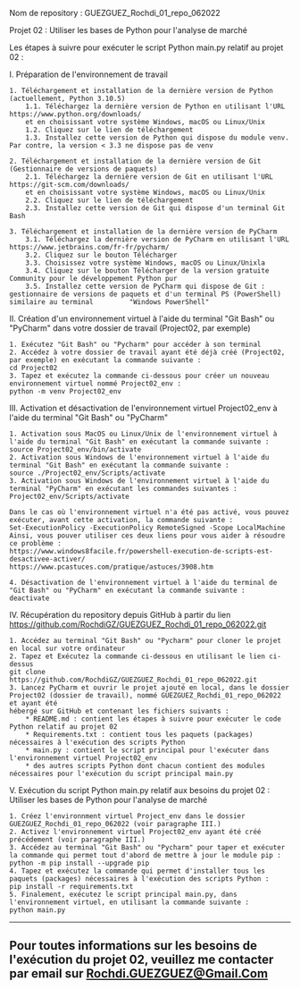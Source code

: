  Nom de repository : GUEZGUEZ_Rochdi_01_repo_062022

Projet 02 : Utiliser les bases de Python pour l'analyse de marché

Les étapes à suivre pour exécuter le script Python main.py relatif au projet 02 :

I. Préparation de l'environnement de travail

	1. Téléchargement et installation de la dernière version de Python (actuellement, Python 3.10.5)
		1.1. Téléchargez la dernière version de Python en utilisant l'URL https://www.python.org/downloads/
		et en choisissant votre système Windows, macOS ou Linux/Unix
		1.2. Cliquez sur le lien de téléchargement
		1.3. Installez cette version de Python qui dispose du module venv. Par contre, la version < 3.3 ne dispose pas de venv
		
	2. Téléchargement et installation de la dernière version de Git (Gestionnaire de versions de paquets)
		2.1. Téléchargez la dernière version de Git en utilisant l'URL https://git-scm.com/downloads/
		et en choisissant votre système Windows, macOS ou Linux/Unix
		2.2. Cliquez sur le lien de téléchargement
		2.3. Installez cette version de Git qui dispose d'un terminal Git Bash
		
	3. Téléchargement et installation de la dernière version de PyCharm
		3.1. Téléchargez la dernière version de PyCharm en utilisant l'URL https://www.jetbrains.com/fr-fr/pycharm/
		3.2. Cliquez sur le bouton Télécharger
		3.3. Choisissez votre système Windows, macOS ou Linux/Unixla
		3.4. Cliquez sur le bouton Télécharger de la version gratuite Community pour le développement Python pur
		3.5. Installez cette version de PyCharm qui dispose de Git : gestionnaire de versions de paquets et d'un terminal PS (PowerShell) similaire au terminal 		"Windows PowerShell"

II. Création d'un environnement virtuel à l'aide du terminal "Git Bash" ou "PyCharm" dans votre dossier de travail (Project02, par exemple)

	1. Exécutez "Git Bash" ou "Pycharm" pour accéder à son terminal
	2. Accédez à votre dossier de travail ayant été déjà créé (Project02, par exemple) en exécutant la commande suivante :
	cd Project02
	3. Tapez et exécutez la commande ci-dessous pour créer un nouveau environnement virtuel nommé Project02_env :
	python -m venv Project02_env

III. Activation et désactivation de l'environnement virtuel Project02_env à l'aide du terminal "Git Bash" ou "PyCharm"

	1. Activation sous MacOS ou Linux/Unix de l'environnement virtuel à l'aide du terminal "Git Bash" en exécutant la commande suivante :
	source Project02_env/bin/activate
	2. Activation sous Windows de l'environnement virtuel à l'aide du terminal "Git Bash" en exécutant la commande suivante :
	source ./Project02_env/Scripts/activate	
	3. Activation sous Windows de l'environnement virtuel à l'aide du terminal "PyCharm" en exécutant les commandes suivantes :
	Project02_env/Scripts/activate
	
	Dans le cas où l'environnement virtuel n'a été pas activé, vous pouvez exécuter, avant cette activation, la commande suivante :
	Set-ExecutionPolicy -ExecutionPolicy RemoteSigned -Scope LocalMachine
	Ainsi, vous pouver utiliser ces deux liens pour vous aider à résoudre ce problème :
	https://www.windows8facile.fr/powershell-execution-de-scripts-est-desactivee-activer/
	https://www.pcastuces.com/pratique/astuces/3908.htm
	
	4. Désactivation de l'environnement virtuel à l'aide du terminal de "Git Bash" ou "PyCharm" en exécutant la commande suivante :
	deactivate

IV. Récupération du repository depuis GitHub à partir du lien https://github.com/RochdiGZ/GUEZGUEZ_Rochdi_01_repo_062022.git

	1. Accédez au terminal "Git Bash" ou "Pycharm" pour cloner le projet en local sur votre ordinateur
	2. Tapez et Exécutez la commande ci-dessous en utilisant le lien ci-dessus
	git clone https://github.com/RochdiGZ/GUEZGUEZ_Rochdi_01_repo_062022.git 
	3. Lancez PyCharm et ouvrir le projet ajouté en local, dans le dossier Project02 (dossier de travail), nommé GUEZGUEZ_Rochdi_01_repo_062022 et ayant été 
	hébergé sur GitHub et contenant les fichiers suivants :
		* README.md : contient les étapes à suivre pour exécuter le code Python relatif au projet 02
		* Requirements.txt : contient tous les paquets (packages) nécessaires à l'exécution des scripts Python
		* main.py : contient le script principal pour l'exécuter dans l'environnement virtuel Project02_env
		* des autres scripts Python dont chacun contient des modules nécessaires pour l'exécution du script principal main.py

V. Exécution du script Python main.py relatif aux besoins du projet 02 : Utiliser les bases de Python pour l'analyse de marché

	1. Créez l'environnment virtuel Project_env dans le dossier GUEZGUEZ_Rochdi_01_repo_062022 (voir paragraphe III.)
	2. Activez l'environnement virtuel Project02_env ayant été créé précédement (voir paragraphe III.)
	3. Accédez au terminal "Git Bash" ou "Pycharm" pour taper et exécuter la commande qui permet tout d'abord de mettre à jour le module pip :
	python -m pip install --upgrade pip
	4. Tapez et exécutez la commande qui permet d'installer tous les paquets (packages) nécessaires à l'exécution des scripts Python :
	pip install -r requirements.txt
	5. Finalement, exécutez le script principal main.py, dans l'environnement virtuel, en utilisant la commande suivante :
	python main.py
		
------------------------------------------------------------------------------------------------------------------------------------------------
Pour toutes informations sur les besoins de l'exécution du projet 02, veuillez me contacter par email sur Rochdi.GUEZGUEZ@Gmail.Com
------------------------------------------------------------------------------------------------------------------------------------------------
